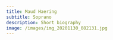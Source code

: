 ```yaml
---
title: Maud Haering
subtitle: Soprano
description: Short biography
image: /images/img_20201130_082131.jpg
---
```


